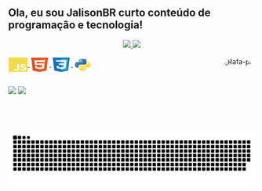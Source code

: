 ## Ola, eu sou JalisonBR curto conteúdo de programação e tecnologia!
<div align="center">
  <a href="https://github.com/GamemaxGX">
  <img height="180em" src="https://github-readme-stats.vercel.app/api?username=GamemaxGX&show_icons=true&theme=chartreuse-dark&include_all_commits=true&count_private=true"/>
  <img height="180em" src="https://github-readme-stats.vercel.app/api/top-langs/?username=GamemaxGX&layout=compact&langs_count=7&theme=chartreuse-dark"/>
    
</div>
<div style="display: inline_block"><br>
  <img align="center" alt="Rafa-Js" height="30" width="40" src="https://raw.githubusercontent.com/devicons/devicon/master/icons/javascript/javascript-plain.svg">
  <img align="center" alt="Rafa-HTML" height="30" width="40" src="https://raw.githubusercontent.com/devicons/devicon/master/icons/html5/html5-original.svg">
  <img align="center" alt="Rafa-CSS" height="30" width="40" src="https://raw.githubusercontent.com/devicons/devicon/master/icons/css3/css3-original.svg">
  <img align="center" alt="Rafa-Python" height="30" width="40" src="https://raw.githubusercontent.com/devicons/devicon/master/icons/python/python-original.svg">
  <img align="right" alt="Rafa-pic" height="150" style="border-radius:50px;" src="https://media.discordapp.net/attachments/410233690212401162/896520504448532510/gamemax.jpg?width=676&height=676">
</div>
  
  ##
 
<div> 
  <a href="https://instagram.com/jalison_sousa1" target="_blank"><img src="https://img.shields.io/badge/-Instagram-%23E4405F?style=for-the-badge&logo=instagram&logoColor=white" target="_blank"></a>
 <a href="https://discord.gg/#" target="_blank"><img src="https://img.shields.io/badge/Discord-7289DA?style=for-the-badge&logo=discord&logoColor=white" target="_blank"></a>
 
  ![Snake animation](https://github.com/GamemaxGX/GamemaxGX/blob/output/github-contribution-grid-snake.svg)
  
</div>
